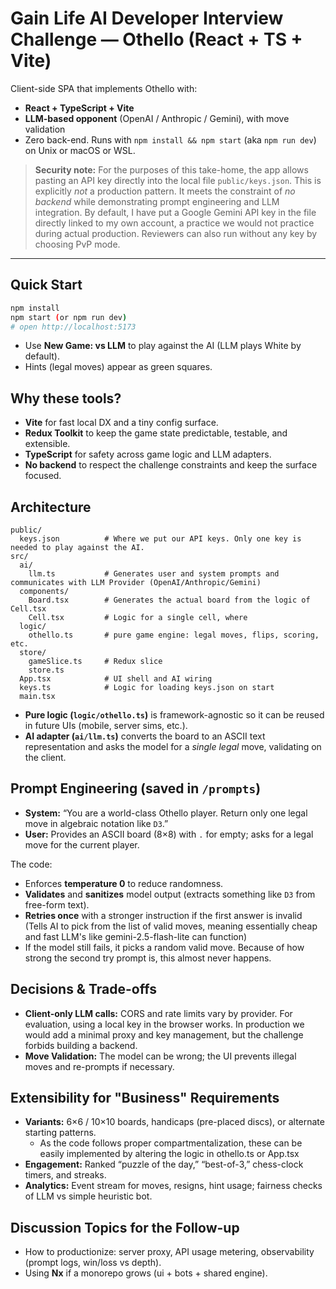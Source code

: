 # Gain Life AI Developer Interview Challenge — Othello (React + TS + Vite)

Client-side SPA that implements Othello with:
- **React + TypeScript + Vite**
- **LLM-based opponent** (OpenAI / Anthropic / Gemini), with move validation
- Zero back-end. Runs with `npm install && npm start` (aka `npm run dev`) on Unix or macOS or WSL.

> **Security note:** For the purposes of this take-home, the app allows pasting an API key directly into the local file `public/keys.json`. This is explicitly *not* a production pattern. It meets the constraint of *no backend* while demonstrating prompt engineering and LLM integration. By default, I have put a Google Gemini API key in the file directly linked to my own account, a practice we would not practice during actual production. Reviewers can also run without any key by choosing PvP mode.

---

## Quick Start

```bash
npm install
npm start (or npm run dev)
# open http://localhost:5173
```

- Use **New Game: vs LLM** to play against the AI (LLM plays White by default).
- Hints (legal moves) appear as green squares.

## Why these tools?

- **Vite** for fast local DX and a tiny config surface.
- **Redux Toolkit** to keep the game state predictable, testable, and extensible.
- **TypeScript** for safety across game logic and LLM adapters.
- **No backend** to respect the challenge constraints and keep the surface focused.

## Architecture

```
public/
  keys.json          # Where we put our API keys. Only one key is needed to play against the AI.
src/
  ai/
    llm.ts           # Generates user and system prompts and communicates with LLM Provider (OpenAI/Anthropic/Gemini)
  components/
    Board.tsx        # Generates the actual board from the logic of Cell.tsx
    Cell.tsx         # Logic for a single cell, where 
  logic/
    othello.ts       # pure game engine: legal moves, flips, scoring, etc.
  store/
    gameSlice.ts     # Redux slice
    store.ts
  App.tsx            # UI shell and AI wiring
  keys.ts            # Logic for loading keys.json on start
  main.tsx
```

- **Pure logic (`logic/othello.ts`)** is framework-agnostic so it can be reused in future UIs (mobile, server sims, etc.).
- **AI adapter (`ai/llm.ts`)** converts the board to an ASCII text representation and asks the model for a *single legal* move, validating on the client.

## Prompt Engineering (saved in `/prompts`)

- **System:** “You are a world-class Othello player. Return only one legal move in algebraic notation like `D3`.”
- **User:** Provides an ASCII board (8×8) with `.` for empty; asks for a legal move for the current player.

The code:
- Enforces **temperature 0** to reduce randomness.
- **Validates** and **sanitizes** model output (extracts something like `D3` from free-form text).
- **Retries once** with a stronger instruction if the first answer is invalid (Tells AI to pick from the list of valid moves, meaning essentially cheap and fast LLM's like gemini-2.5-flash-lite can function)
- If the model still fails, it picks a random valid move. Because of how strong the second try prompt is, this almost never happens.

## Decisions & Trade-offs

- **Client-only LLM calls:** CORS and rate limits vary by provider. For evaluation, using a local key in the browser works. In production we would add a minimal proxy and key management, but the challenge forbids building a backend.
- **Move Validation:** The model can be wrong; the UI prevents illegal moves and re-prompts if necessary.

## Extensibility for "Business" Requirements

- **Variants:** 6×6 / 10×10 boards, handicaps (pre-placed discs), or alternate starting patterns.
    - As the code follows proper compartmentalization, these can be easily implemented by altering the logic in othello.ts or App.tsx
- **Engagement:** Ranked “puzzle of the day,” “best-of-3,” chess-clock timers, and streaks.
- **Analytics:** Event stream for moves, resigns, hint usage; fairness checks of LLM vs simple heuristic bot.

## Discussion Topics for the Follow-up

- How to productionize: server proxy, API usage metering, observability (prompt logs, win/loss vs depth).
- Using **Nx** if a monorepo grows (ui + bots + shared engine).
